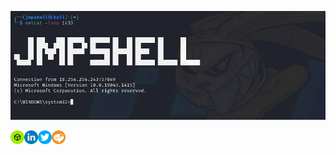 <p align="center">
    <img src="https://github.com/jmpshell/jmpshell/blob/main/logo.jpg">
</p>



<a href="https://app.hackthebox.com/profile/256656">
  <img align="left" width="22px" src="https://raw.githubusercontent.com/jmpshell/jmpshell/main/htb.png" />
</a>
<a href="https://linkedin.com/in/raphaelmendonca/">
  <img align="left" width="22px" src="https://raw.githubusercontent.com/jmpshell/jmpshell/main/lkd.png" />
</a>
<a href="https://twitter.com/raphaelmendonca">
  <img align="left" width="22px" src="https://raw.githubusercontent.com/jmpshell/jmpshell/main/twt.png" />
</a>
<a href="https://jmpshell.github.io">
  <img align="left" width="22px" src="https://raw.githubusercontent.com/jmpshell/jmpshell/main/blg.png" />
</a>
